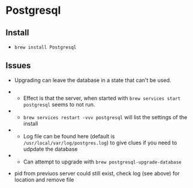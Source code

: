 ---
---

# Postgresql

## Install 
* `brew install Postgresql`

## Issues

* Upgrading can leave the database in a state that can't be used. 
* * Effect is that the server, when started with `brew services start postgresql` seems to not run. 
* * `brew services restart -vvv postgresql` will list the settings of the install
* * Log file can be found here (default is `/usr/local/var/log/postgres.log`) to give clues if you need to udpdate the database 
* * Can attempt to upgrade with `brew postgresql-upgrade-database`

* pid from previuos server could still exist, check log (see above) for location and remove file


